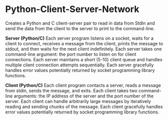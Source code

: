# Python-Client-Server-Network

Creates a Python and C client-server pair to read in data from StdIn and send the data from the client to the server to print to the command-line.

**Server (Python/C)**
Each server program listens on a socket, waits for a client to connect, receives a message from the client, prints the message to stdout, and then waits for the next client indefinitely.
Each server takes one command-line argument: the port number to listen on for client connections.
Each server maintains a short (5-10) client queue and handles multiple client connection attempts sequentially.
Each server gracefully handles error values potentially returned by socket programming library functions. 


**Client (Python/C)**
Each client program contacts a server, reads a message from stdin, sends the message, and exits. 
Each client takes two command-line arguments: the IP address of the server and the port number of the server.
Each client can handle arbitrarily large messages by iteratively reading and sending chunks of the message. 
Each client gracefully handles error values potentially returned by socket programming library functions.
